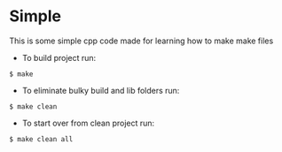 # Simple
This is some simple cpp code made for learning how to make make files
- To build project run:
```
$ make
```
- To eliminate bulky build and lib folders run:
```
$ make clean
```
- To start over from clean project run:
```
$ make clean all
```
